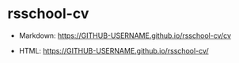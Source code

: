 # rsschool-cv

- Markdown: https://GITHUB-USERNAME.github.io/rsschool-cv/cv

- HTML: https://GITHUB-USERNAME.github.io/rsschool-cv/